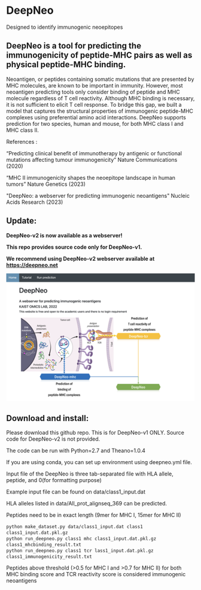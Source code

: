 # DeepNeo
Designed to identify immunogenic neoepitopes
## DeepNeo is a tool for predicting the immunogenicity of peptide-MHC pairs as well as physical peptide-MHC binding.

Neoantigen, or peptides containing somatic mutations that are presented by MHC molecules, are known to be important in immunity. However, most neoantigen predicting tools only consider binding of peptide and MHC molecule regardless of T cell reactivity. Although MHC binding is necessary, it is not sufficient to elicit T cell response. To bridge this gap, we built a model that captures the structural properties of immunogenic peptide-MHC complexes using preferential amino acid interactions. DeepNeo supports prediction for two species, human and mouse, for both MHC class I and MHC class II.


References : 

“Predicting clinical benefit of immunotherapy by antigenic or functional mutations affecting tumour immunogenicity” Nature Communications (2020)

“MHC II immunogenicity shapes the neoepitope landscape in human tumors” Nature Genetics (2023)

"DeepNeo: a webserver for predicting immunogenic neoantigens" Nucleic Acids Research (2023)


## Update:  
**DeepNeo-v2 is now available as a webserver!**


**This repo provides source code only for DeepNeo-v1.**


**We recommend using DeepNeo-v2 webserver available at https://deepneo.net**


![alt text](deepneo-web.png)


## Download and install:

Please download this github repo. This is for DeepNeo-v1 ONLY. Source code for DeepNeo-v2 is not provided.


The code can be run with Python=2.7 and Theano=1.0.4


If you are using conda, you can set up environment using deepneo.yml file.

Input file of the DeepNeo is three tab-separated file with HLA allele, peptide, and 0(for formatting purpose)

Example input file can be found on data/class1_input.dat


HLA alleles listed in data/All_prot_alignseq_369 can be predicted.


Peptides need to be in exact length (9mer for MHC I, 15mer for MHC II)

```
python make_dataset.py data/class1_input.dat class1 class1_input.dat.pkl.gz
python run_deepneo.py class1 mhc class1_input.dat.pkl.gz class1_mhcbinding_result.txt
python run_deepneo.py class1 tcr lass1_input.dat.pkl.gz class1_immunogenicity_result.txt
```

Peptides above threshold (>0.5 for MHC I and >0.7 for MHC II) for both MHC binding score and TCR reactivity score is considered immunogenic neoantigens
